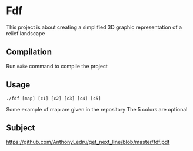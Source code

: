 # Fdf

This project is about creating a simplified 3D graphic representation of a
relief landscape
 
## Compilation

Run `make` command to compile the project

## Usage

```
./fdf [map] [c1] [c2] [c3] [c4] [c5]
```
Some example of map are given in the repository
The 5 colors are optional

## Subject 
 
https://github.com/AnthonyLedru/get_next_line/blob/master/fdf.pdf

